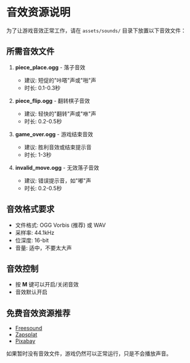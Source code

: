 # 音效资源说明

为了让游戏音效正常工作，请在 `assets/sounds/` 目录下放置以下音效文件：

## 所需音效文件

1. **piece_place.ogg** - 落子音效
   - 建议: 短促的"咔嗒"声或"啪"声
   - 时长: 0.1-0.3秒

2. **piece_flip.ogg** - 翻转棋子音效  
   - 建议: 轻快的"翻转"声或"咻"声
   - 时长: 0.2-0.5秒

3. **game_over.ogg** - 游戏结束音效
   - 建议: 胜利音效或结束提示音
   - 时长: 1-3秒

4. **invalid_move.ogg** - 无效落子音效
   - 建议: 错误提示音，如"嘟"声
   - 时长: 0.2-0.5秒

## 音效格式要求

- 文件格式: OGG Vorbis (推荐) 或 WAV
- 采样率: 44.1kHz
- 位深度: 16-bit
- 音量: 适中，不要太大声

## 音效控制

- 按 **M** 键可以开启/关闭音效
- 音效默认开启

## 免费音效资源推荐

- [Freesound](https://freesound.org/)
- [Zapsplat](https://www.zapsplat.com/)
- [Pixabay](https://pixabay.com/sound-effects/)

如果暂时没有音效文件，游戏仍然可以正常运行，只是不会播放声音。
